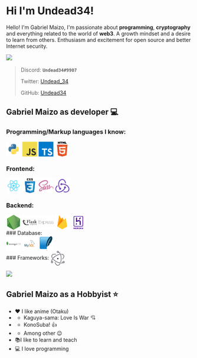 # Hi I'm Undead34!

Hello! I'm Gabriel Maizo, I'm passionate about **programming**, **cryptography** and everything related to the world of **web3**.
A growth mindset and a desire to learn from others.
Enthusiasm and excitement for open source and better Internet security. 

![](https://discord.c99.nl/widget/theme-5/833091740134801458.png)
> Discord: **`Undead34#9907`** 
> 
> Twitter: [Undead_34](https://twitter.com/Undead_34) 
> 
> GitHub: [Undead34](https://github.com/Undead34) 

## Gabriel Maizo as developer 💻
### Programming/Markup languages I know:
<div> 
  <img align="center" alt="Python" width="40px" src="https://raw.githubusercontent.com/github/explore/master/topics/python/python.png" />
   <img align="center" alt="JavaScript" width="40px" src="https://raw.githubusercontent.com/github/explore/master/topics/javascript/javascript.png" />
  <img align="center" alt="TypeScript" width="40px" src="https://raw.githubusercontent.com/github/explore/master/topics/typescript/typescript.png" />
  <img align="center" alt="HTML5" width="40px" src="https://raw.githubusercontent.com/github/explore/master/topics/html/html.png" />
</div>

### Frontend:
<div>
   <img align="center" alt="React" width="40px" src="https://raw.githubusercontent.com/github/explore/master/topics/react/react.png" />
  <img align="center" alt="CSS" width="40px" src="https://raw.githubusercontent.com/github/explore/master/topics/css/css.png" />
  <img align="center" alt="SASS" width="40px" src="https://raw.githubusercontent.com/github/explore/master/topics/sass/sass.png" />
  <img align="center" alt="Redux" width="40px" src="https://raw.githubusercontent.com/github/explore/master/topics/redux/redux.png" />
</div>


### Backend:
  <div>
    <img align="center" alt="Node.js" width="40px" src="https://raw.githubusercontent.com/github/explore/master/topics/nodejs/nodejs.png" />
    <img align="center" alt="Flask" width="40px" src="https://raw.githubusercontent.com/github/explore/master/topics/flask/flask.png" />
    <img align="center" alt="Express" width="40px" src="https://raw.githubusercontent.com/github/explore/master/topics/express/express.png" />
    <img align="center" alt="Firebase" width="40px" src="https://raw.githubusercontent.com/github/explore/master/topics/firebase/firebase.png" />
    <img align="center" alt="Heroku" width="40px" src="https://raw.githubusercontent.com/github/explore/master/topics/heroku/heroku.png" />
  </div>
### Database:
  <div>
    <img align="center" alt="MongoDB" width="40px" src="https://raw.githubusercontent.com/github/explore/master/topics/mongodb/mongodb.png" />
    <img align="center" alt="MySQL" width="40px" src="https://raw.githubusercontent.com/github/explore/master/topics/mysql/mysql.png" />
    <img align="center" alt="SQLite" width="40px" src="https://raw.githubusercontent.com/github/explore/master/topics/sqlite/sqlite.png" />
  </div>
### Frameworks:
  <img align="center" alt="Electron" width="40px" src="https://raw.githubusercontent.com/github/explore/master/topics/electron/electron.png" />

<br/>

[![](https://github-readme-stats.vercel.app/api?username=Undead34&show_icons=true&layout=compact&theme=ligth&count_private=true)](https://github.com/Undead34)

## Gabriel Maizo as a Hobbyist ⭐️
- ❤️ I like anime (Otaku)
- - Kaguya-sama: Love Is War 💘
- - KonoSuba! 👍
- - Among other 😉
- 📚I like to learn and teach
- 💻 I love programming
